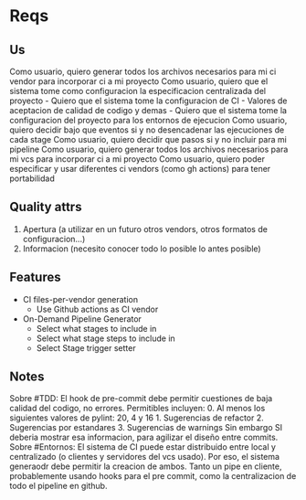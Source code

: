 # Reqs

## Us

Como usuario, quiero generar todos los archivos necesarios para mi ci vendor para incorporar ci a mi proyecto
Como usuario, quiero que el sistema tome como configuracion la especificacion centralizada del proyecto
	- Quiero que el sistema tome la configuracion de CI
		- Valores de aceptacion de calidad de codigo y demas
	- Quiero que el sistema tome la configuracion del proyecto para los entornos de ejecucion
Como usuario, quiero decidir bajo que eventos si y no desencadenar las ejecuciones de cada stage
Como usuario, quiero decidir que pasos si y no incluir para mi pipeline
Como usuario, quiero generar todos los archivos necesarios para mi vcs para incorporar ci a mi proyecto
Como usuario, quiero poder especificar y usar diferentes ci vendors (como gh actions) para tener portabilidad

## Quality attrs

1. Apertura (a utilizar en un futuro otros vendors, otros formatos de configuracion...)
2. Informacion (necesito conocer todo lo posible lo antes posible)

## Features

- CI files-per-vendor generation
	- Use Github actions as CI vendor
- On-Demand Pipeline Generator
	- Select what stages to include in
	- Select what stage steps to include in
	- Select Stage trigger setter

## Notes

Sobre #TDD: El hook de pre-commit debe permitir cuestiones de baja calidad del codigo, no errores. Permitibles incluyen:
	0. Al menos los siguientes valores de pylint: 20, 4 y 16
	1. Sugerencias de refactor
	2. Sugerencias por estandares
	3. Sugerencias de warnings
Sin embargo SI deberia mostrar esa informacion, para agilizar el diseño entre commits.
Sobre #Entornos: El sistema de CI puede estar distribuido entre local y centralizado (o clientes y servidores del vcs usado). 
Por eso, el sistema generaodr debe permitir la creacion de ambos. Tanto un pipe en cliente, probablemente usando hooks 
para el pre commit, como la centralizacion de todo el pipeline en github.
